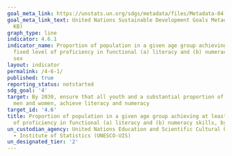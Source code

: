 ```yaml
---
goal_meta_link: https://unstats.un.org/sdgs/metadata/files/Metadata-04-06-01.pdf
goal_meta_link_text: United Nations Sustainable Development Goals Metadata (PDF 57.8
  KB)
graph_type: line
indicator: 4.6.1
indicator_name: Proportion of population in a given age group achieving at least a
  fixed level of proficiency in functional (a) literacy and (b) numeracy skills, by
  sex
layout: indicator
permalink: /4-6-1/
published: true
reporting_status: notstarted
sdg_goal: '4'
target: By 2030, ensure that all youth and a substantial proportion of adults, both
  men and women, achieve literacy and numeracy
target_id: '4.6'
title: Proportion of population in a given age group achieving at least a fixed level
  of proficiency in functional (a) literacy and (b) numeracy skills, by sex
un_custodian_agency: United Nations Education and Scientific Cultural Organisation
  - Institute of Statistics (UNESCO-UIS)
un_designated_tier: '2'
---
```

